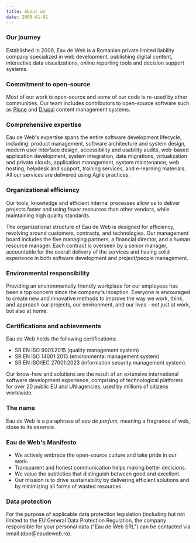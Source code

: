 ```yaml
---
title: About us
date: 2000-01-01
---
```


### Our journey ###

Established in 2006, Eau de Web is a Romanian private limited liability company specialized in web development, publishing digital content, interactive data visualizations, online reporting tools and decision support systems.

### Commitment to open-source ###

Most of our work is open-source and some of our code is re-used by other communities. Our team includes contributors to open-source software such as [Plone](https://plone.org/sponsors/eau-de-web) and [Drupal](https://drupal.org/eau-de-web) content management systems.

### Comprehensive expertise ###

Eau de Web's expertise spans the entire software development lifecycle, including: product management, software architecture and system design, modern user interface design, accessibility and usability audits, web-based application development, system integration, data migrations, virtualization and private clouds, application management, system maintenance, web hosting, helpdesk and support, training services, and e-learning materials.
All our services are delivered using Agile practices.

### Organizational efficiency ###

Our tools, knowledge and efficient internal processes allow us to deliver projects faster and
using fewer resources than other vendors, while maintaining high quality standards.

The organizational structure of Eau de Web is designed for efficiency, revolving around customers, contracts, and technologies.
Our management board includes the five managing partners, a financial director, and a human resource manager.
Each contract is overseen by a senior manager, accountable for the overall delivery of the services and having solid experience in both software development and project/people management.

### Environmental responsibility ###

Providing an environmentally friendly workplace for our employees has been a top concern since the company's inception. Everyone is encouraged to create new and innovative methods to improve the way we work, think, and approach our projects, our environment, and our lives - not just at work, but also at home.

### Certifications and achievements ###

Eau de Web holds the following certifications:

* SR EN ISO 9001:2015 (quality management system)
* SR EN ISO 14001:2015 (environmental management system)
* SR EN ISO/IEC 27001:2023 (information security management system).

Our know-how and solutions are the result of an extensive international software development experience, comprising of technological platforms for over 20 public EU and UN agencies, used by millions of citizens worldwide.

### The name ###

Eau de Web is a paraphrase of *eau de parfum*, meaning a fragrance of web, close to its essence.

### Eau de Web's Manifesto ###

* We actively embrace the open-source culture and take pride in our work.
* Transparent and honest communication helps making better decisions.
* We value the subtleties that distinguish between good and excellent.
* Our mission is to drive sustainability by delivering efficient solutions and by minimizing all forms of wasted resources.

### Data protection ###

For the purpose of applicable data protection legislation (including but not limited to the EU General Data Protection Regulation, the company responsible for your personal data ("Eau de Web SRL") can be contacted via email (dpo＠eaudeweb.ro).
